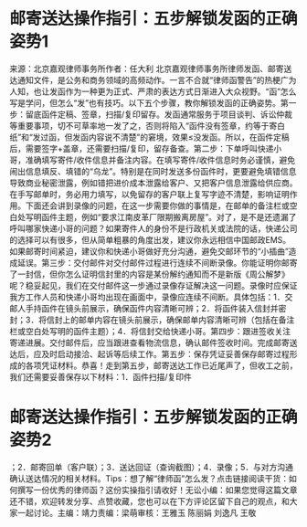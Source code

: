 # 邮寄送达操作指引：五步解锁发函的正确姿势1

来源：北京嘉观律师事务所作者：任大利 北京嘉观律师事务所律师发函、邮寄送达通知文件，是公务和商务领域的高频动作。一言不合就“律师函警告”的热梗广为人知，也让发函作为一种更为正式、严肃的表达方式日渐进入大众视野。“函”怎么写是学问，但怎么“发”也有技巧。以下五个步骤，教你解锁发函的正确姿势。第一步：留底函件定稿、签章，扫描/复印留存。发函通常服务于项目谈判、诉讼仲裁等重要事项，切不可草率地一发了之，否则将陷入“函件没有签章，约等于寄白纸”和“发过函，但发函内容说不清楚”的窘境，效果≤没发函。所以，在函件定稿后，需要签字+盖章，还需要扫描/复印，留存备查。第二步：下单呼叫快递小哥，准确填写寄件/收件信息并备注内容。在填写寄件/收件信息时务必谨慎，避免闹出信息填反、填错的“乌龙”。特别是在同时发送多份函件时，更要避免填错信息导致商业秘密泄露，例如错把进价成本泄露给客户、又把客户信息泄露给供应商。在手写邮单时，务必用力填写，以免留存的客户联上复写字迹不清楚，影响证明作用。下面还会讲到录像的问题，在这一步需要你做的事情是，在邮单的备注栏或空白处写明函件主题，例如“要求江南皮革厂限期搬离房屋”。对了，是不是还遗漏了呼叫哪家快递小哥的问题？如果寄件人的身份不是行政机关或法院的话，快递公司的选择可以有很多，但从简单粗暴的角度出发，建议你永远相信中国邮政EMS。如果邮寄时间紧迫，建议你和快递小哥做好充分沟通，避免交邮环节的“小插曲”造成延误。第三步：交付邮件对交付邮件过程进行连续不间断录像。你能证明你邮寄了一封信，但你怎么证明信封里的内容是某份解约通知而不是新版《周公解梦》呢？稳妥起见，我们在交付邮件这一步通过录像存证解决这一问题。录像时应保证我方工作人员和快递小哥均出现在画面中，录像应连续不间断。具体包括：1．交邮人手持函件在镜头前展示，确保函件内容清晰可辨；2．将函件装入信封并密封；3．将信封上的邮单内容在镜头前展示，确保邮单内容清晰可辨（包括在备注栏或空白处写明的函件主题）；4．将信封交给快递小哥。第四步：跟进签收关注寄递进展。交付邮件后，应当跟进查看物流信息，确认邮件签收时间。完成邮寄送达后，应及时启动接洽、起诉等后续工作。第五步：保存凭证妥善保存邮寄过程形成的各项凭证材料。恭喜！走到第五步，邮寄送达工作已近尾声了，但收工之前，我们还需要妥善保存以下材料：1．函件扫描/复印件

# 邮寄送达操作指引：五步解锁发函的正确姿势2

；2．邮寄回单（客户联）；3．送达回证（查询截图）；4．录像；5．与对方沟通确认送达情况的相关材料。Tips：想了解“律师函”怎么发？点击链接阅读干货：如何撰写一份优秀的律师函？这份实操指引请收好！无讼小编：如果您觉得这篇文章还不错，欢迎转发分享、点赞收藏，您也可以在下方评论区留下自己的观点，和大家一起讨论。主编：靖力责编：梁萌审核：王雅玉 陈丽娟 刘逸凡 王敬

